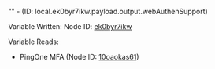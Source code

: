 "" - (ID: local.ek0byr7ikw.payload.output.webAuthenSupport)

Variable Written:
Node ID: [ek0byr7ikw](../nodes/ek0byr7ikw.md)

Variable Reads:
* PingOne MFA (Node ID: [10oaokas61](../nodes/10oaokas61.md))
